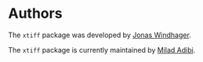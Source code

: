 # Authors

The `xtiff` package was developed by [Jonas Windhager](mailto:jonas@windhager.io).

The `xtiff` package is currently maintained by [Milad Adibi](mailto:milad.adibi@uzh.ch).
